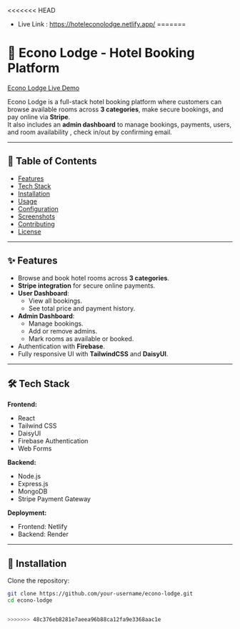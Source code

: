 <<<<<<< HEAD


- Live Link : https://hoteleconolodge.netlify.app/
=======
# 🏨 Econo Lodge - Hotel Booking Platform

[Econo Lodge Live Demo](https://hoteleconolodge.netlify.app/)

Econo Lodge is a full-stack hotel booking platform where customers can browse available rooms across **3 categories**, make secure bookings, and pay online via **Stripe**.  
It also includes an **admin dashboard** to manage bookings, payments, users, and room availability , check in/out by confirming email.

---

## 📌 Table of Contents
- [Features](#-features)
- [Tech Stack](#-tech-stack)
- [Installation](#-installation)
- [Usage](#-usage)
- [Configuration](#-configuration)
- [Screenshots](#-screenshots)
- [Contributing](#-contributing)
- [License](#-license)

---

## ✨ Features
- Browse and book hotel rooms across **3 categories**.
- **Stripe integration** for secure online payments.
- **User Dashboard**:
  - View all bookings.
  - See total price and payment history.
- **Admin Dashboard**:
  - Manage bookings.
  - Add or remove admins.
  - Mark rooms as available or booked.
- Authentication with **Firebase**.
- Fully responsive UI with **TailwindCSS** and **DaisyUI**.

---

## 🛠 Tech Stack
**Frontend:**
- React
- Tailwind CSS
- DaisyUI
- Firebase Authentication
- Web Forms

**Backend:**
- Node.js
- Express.js
- MongoDB
- Stripe Payment Gateway

**Deployment:**
- Frontend: Netlify  
- Backend: Render  

---

## 🚀 Installation

Clone the repository:

```bash
git clone https://github.com/your-username/econo-lodge.git
cd econo-lodge


>>>>>>> 48c376eb8281e7aeea96b88ca12fa9e3368aac1e
